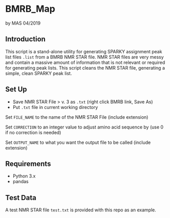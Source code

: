 # BMRB_Map
by MAS 04/2019

## Introduction
This script is a stand-alone utility for generating SPARKY assignment peak list files ```.list``` from a BMRB NMR STAR file. NMR STAR files are very messy and contain a massive amount of information that is not relevant or required for generating peak lists. This script cleans the NMR STAR file, generating a simple, clean SPARKY peak list. 

## Set Up
* Save NMR STAR File > v. 3  as ```.txt``` (right click BMRB link, Save As)
* Put ```.txt``` file in current working directory

Set ```FILE_NAME``` to the name of the NMR STAR File (include extension)  

Set ```CORRECTION``` to an integer value to adjust amino acid sequence by (use 0 if no correction is needed)

Set ```OUTPUT_NAME``` to what you want the output file to be called (include extension)

## Requirements
* Python 3.x
* pandas

## Test Data
A test NMR STAR file ```test.txt``` is provided with this repo as an example. 
